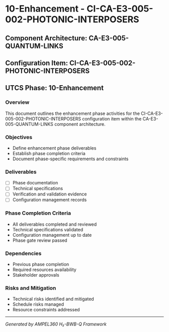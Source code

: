 # 10-Enhancement - CI-CA-E3-005-002-PHOTONIC-INTERPOSERS

## Component Architecture: CA-E3-005-QUANTUM-LINKS
## Configuration Item: CI-CA-E3-005-002-PHOTONIC-INTERPOSERS
## UTCS Phase: 10-Enhancement

### Overview
This document outlines the enhancement phase activities for the CI-CA-E3-005-002-PHOTONIC-INTERPOSERS configuration item within the CA-E3-005-QUANTUM-LINKS component architecture.

### Objectives
- Define enhancement phase deliverables
- Establish phase completion criteria
- Document phase-specific requirements and constraints

### Deliverables
- [ ] Phase documentation
- [ ] Technical specifications
- [ ] Verification and validation evidence
- [ ] Configuration management records

### Phase Completion Criteria
- All deliverables completed and reviewed
- Technical specifications validated
- Configuration management up to date
- Phase gate review passed

### Dependencies
- Previous phase completion
- Required resources availability
- Stakeholder approvals

### Risks and Mitigation
- Technical risks identified and mitigated
- Schedule risks managed
- Resource constraints addressed

---
*Generated by AMPEL360 H₂-BWB-Q Framework*

